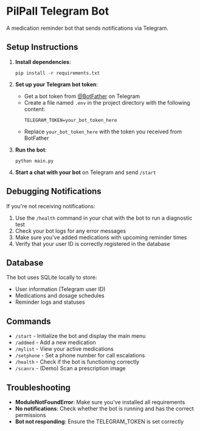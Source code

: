 # PilPall Telegram Bot

A medication reminder bot that sends notifications via Telegram.

## Setup Instructions

1. **Install dependencies**:
   ```
   pip install -r requirements.txt
   ```

2. **Set up your Telegram bot token**:
   - Get a bot token from [@BotFather](https://t.me/botfather) on Telegram
   - Create a file named `.env` in the project directory with the following content:
     ```
     TELEGRAM_TOKEN=your_bot_token_here
     ```
   - Replace `your_bot_token_here` with the token you received from BotFather

3. **Run the bot**:
   ```
   python main.py
   ```

4. **Start a chat with your bot** on Telegram and send `/start`

## Debugging Notifications

If you're not receiving notifications:

1. Use the `/health` command in your chat with the bot to run a diagnostic test
2. Check your bot logs for any error messages
3. Make sure you've added medications with upcoming reminder times
4. Verify that your user ID is correctly registered in the database

## Database

The bot uses SQLite locally to store:
- User information (Telegram user ID)
- Medications and dosage schedules
- Reminder logs and statuses

## Commands

- `/start` - Initialize the bot and display the main menu
- `/addmed` - Add a new medication
- `/mylist` - View your active medications
- `/setphone` - Set a phone number for call escalations
- `/health` - Check if the bot is functioning correctly
- `/scanrx` - (Demo) Scan a prescription image

## Troubleshooting

- **ModuleNotFoundError**: Make sure you've installed all requirements
- **No notifications**: Check whether the bot is running and has the correct permissions
- **Bot not responding**: Ensure the TELEGRAM_TOKEN is set correctly
